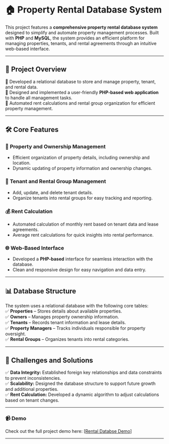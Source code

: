 
# 🏠 **Property Rental Database System**  

This project features a **comprehensive property rental database system** designed to simplify and automate property management processes. Built with **PHP** and **MySQL**, the system provides an efficient platform for managing properties, tenants, and rental agreements through an intuitive web-based interface.  

---

## 🎯 **Project Overview**  
🔹 Developed a relational database to store and manage property, tenant, and rental data.  
🔹 Designed and implemented a user-friendly **PHP-based web application** to handle all management tasks.  
🔹 Automated rent calculations and rental group organization for efficient property management.  

---

## 🛠️ **Core Features**  
### 🏡 **Property and Ownership Management**  
- Efficient organization of property details, including ownership and location.  
- Dynamic updating of property information and ownership changes.  

### 👥 **Tenant and Rental Group Management**  
- Add, update, and delete tenant details.  
- Organize tenants into rental groups for easy tracking and reporting.  

### 💰 **Rent Calculation**  
- Automated calculation of monthly rent based on tenant data and lease agreements.  
- Average rent calculations for quick insights into rental performance.  

### 🌐 **Web-Based Interface**  
- Developed a **PHP-based** interface for seamless interaction with the database.  
- Clean and responsive design for easy navigation and data entry.  

---

## 📊 **Database Structure**  
The system uses a relational database with the following core tables:  
✅ **Properties** – Stores details about available properties.  
✅ **Owners** – Manages property ownership information.  
✅ **Tenants** – Records tenant information and lease details.  
✅ **Property Managers** – Tracks individuals responsible for property oversight.  
✅ **Rental Groups** – Organizes tenants into rental categories.  

---

## 🌟 **Challenges and Solutions**  
✅ **Data Integrity:** Established foreign key relationships and data constraints to prevent inconsistencies.  
✅ **Scalability:** Designed the database structure to support future growth and additional properties.  
✅ **Rent Calculation:** Developed a dynamic algorithm to adjust calculations based on tenant changes.  

---

### 📹 **Demo**  
Check out the full project demo here: [[Rental Databse Demo](https://www.youtube.com/watch?v=Y4Qa0lvjE8I)]  

---

